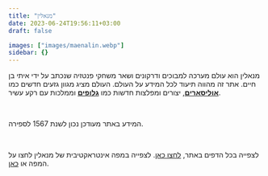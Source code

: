 ```yaml
---
title: "מנאלין"
date: 2023-06-24T19:56:11+03:00
draft: false

images: ["images/maenalin.webp"]
sidebar: {}
---
```


מנאלין הוא עולם מערכה למבוכים ודרקונים ושאר משחקי פנטזיה שנכתב על ידי איתי בן חיים. אתר זה מהווה תיעוד לכל המידע על העולם. העולם מציג מגוון גזעים חדשים כמו [**אוליסארים**](races/ulisary), יצורים ומפלצות חדשות כמו [**גלופים**](creatures/gloop) וממלכות עם רקע עשיר.

&nbsp;

המידע באתר מעודכן נכון לשנת 1567 לספירה.

&nbsp;

לצפייה בכל הדפים באתר, [לחצו כאן](site_index). לצפייה במפה אינטראקטיבית של מנאלין לחצו על המפה או [כאן](map.html).

&nbsp;
